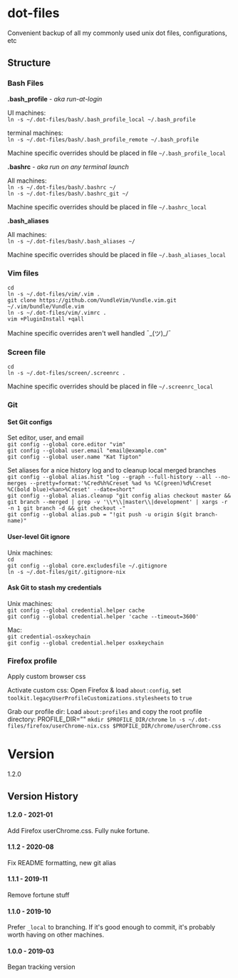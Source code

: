 # dot-files
Convenient backup of all my commonly used unix dot files, configurations, etc  

## Structure

### Bash Files

**.bash_profile** - _aka run-at-login_  

UI machines:  
`ln -s ~/.dot-files/bash/.bash_profile_local ~/.bash_profile`  

terminal machines:  
`ln -s ~/.dot-files/bash/.bash_profile_remote ~/.bash_profile`  

Machine specific overrides should be placed in file `~/.bash_profile_local`

**.bashrc** - _aka run on any terminal launch_  

All machines:  
`ln -s ~/.dot-files/bash/.bashrc ~/`  
`ln -s ~/.dot-files/bash/.bashrc_git ~/`  

Machine specific overrides should be placed in file `~/.bashrc_local`


**.bash_aliases**  

All machines:  
`ln -s ~/.dot-files/bash/.bash_aliases ~/`  

Machine specific overrides should be placed in file `~/.bash_aliases_local`

### Vim files

`cd`  
`ln -s ~/.dot-files/vim/.vim .`  
`git clone https://github.com/VundleVim/Vundle.vim.git ~/.vim/bundle/Vundle.vim`  
`ln -s ~/.dot-files/vim/.vimrc .`  
`vim +PluginInstall +qall`  

Machine specific overrides aren't well handled ¯\_(ツ)_/¯

### Screen file

`cd`  
`ln -s ~/.dot-files/screen/.screenrc .`  

Machine specific overrides should be placed in file `~/.screenrc_local`

### Git
#### Set Git configs

Set editor, user, and email  
`git config --global core.editor "vim"`  
`git config --global user.email "email@example.com"`  
`git config --global user.name "Kat Tipton"`  

Set aliases for a nice history log and to cleanup local merged branches  
`git config --global alias.hist "log --graph --full-history --all --no-merges --pretty=format:'%Cred%h%Creset %ad %s %C(green)%d%Creset %C(bold blue)<%an>%Creset' --date=short"`  
`git config --global alias.cleanup "git config alias checkout master && git branch --merged | grep -v '\\*\\|master\\|development' | xargs -r -n 1 git branch -d && git checkout -"`  
`git config --global alias.pub = "!git push -u origin $(git branch-name)"`  

#### User-level Git ignore

Unix machines:  
`cd`  
`git config --global core.excludesfile ~/.gitignore`  
`ln -s ~/.dot-files/git/.gitignore-nix`

#### Ask Git to stash my credentials

Unix machines:  
`git config --global credential.helper cache`  
`git config --global credential.helper 'cache --timeout=3600'`  

Mac:  
`git credential-osxkeychain`  
`git config --global credential.helper osxkeychain`  

### Firefox profile

Apply custom browser css

Activate custom css:
Open Firefox & load `about:config`, set `toolkit.legacyUserProfileCustomizations.stylesheets` to `true`

Grab our profile dir:
Load `about:profiles` and copy the root profile directory:
PROFILE_DIR=""
`mkdir $PROFILE_DIR/chrome`
`ln -s ~/.dot-files/firefox/userChrome-nix.css $PROFILE_DIR/chrome/userChrome.css`


# Version

1.2.0  

## Version History
#### 1.2.0 - 2021-01
Add Firefox userChrome.css. Fully nuke fortune.
#### 1.1.2 - 2020-08
Fix README formatting, new git alias
#### 1.1.1 - 2019-11
Remove fortune stuff
#### 1.1.0 - 2019-10
Prefer `_local` to branching. If it's good enough to commit, it's probably worth having on other machines.
#### 1.0.0 - 2019-03
Began tracking version
